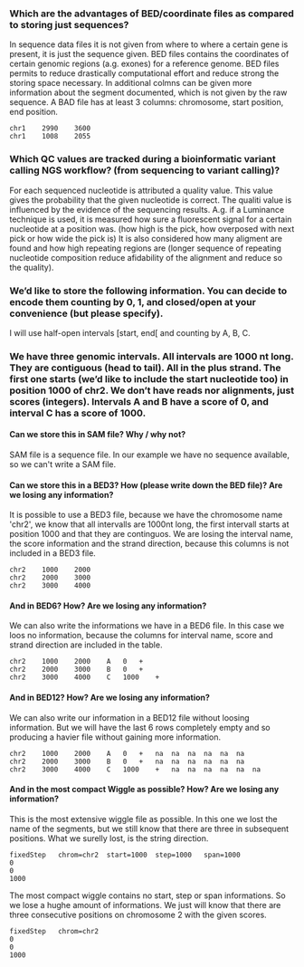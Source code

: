 ### Which are the advantages of BED/coordinate files as compared to storing just sequences?
In sequence data files it is not given from where to where a certain gene is present, it is just the sequence given.
BED files contains the coordinates of certain genomic regions (a.g. exones) for a reference genome.
BED files permits to reduce drastically computational effort and reduce strong the storing space necessary.
In additional colmns can be given more information about the segment documented, which is not given by the raw sequence.
A BAD file has at least 3 columns: chromosome, start position, end position.

	chr1	2990	3600
	chr1	1008	2055


### Which QC values are tracked during a bioinformatic variant calling NGS workflow? (from sequencing to variant calling)?
For each sequenced nucleotide is attributed a quality value. This value gives the probability that the given nucleotide is correct.
The qualiti value is influenced by the evidence of the sequencing results. A.g. if a Luminance technique is used, it is measured how 
sure a fluorescent signal for a certain nucleotide at a position was. (how high is the pick, how overposed with next pick or how wide the pick is)
It is also considered how many aligment are found and how high repeating regions are (longer sequence of repeating nucleotide composition reduce 
afidability of the alignment and reduce so the quality).


### We’d like to store the following information. You can decide to encode them counting by 0, 1, and closed/open at your convenience (but please specify).

I will use half-open intervals [start, end[ and counting by A, B, C.

### We have three genomic intervals. All intervals are 1000 nt long. They are contiguous (head to tail). All in the plus strand. The first one starts (we’d like to include the start nucleotide too) in position 1000 of chr2. We don’t have reads nor alignments, just scores (integers). Intervals A and B have a score of 0, and interval C has a score of 1000.

#### Can we store this in SAM file? Why / why not?
SAM file is a sequence file. In our example we have no sequence available, so we can't write a SAM file.

#### Can we store this in a BED3? How (please write down the BED file)? Are we losing any information?
It is possible to use a BED3 file, because we have the chromosome name 'chr2', we know that all intervalls are 1000nt long, 
the first intervall starts at position 1000 and that they are continguos. 
We are losing the interval name, the score information and the strand direction, because this columns is not included in a BED3 file.

	chr2	1000	2000
	chr2	2000	3000
	chr2	3000	4000

#### And in BED6? How? Are we losing any information?
We can also write the informations we have in a BED6 file. In this case we loos no information, because the columns for interval name, 
score and strand direction are included in the table.

	chr2	1000	2000	A	0	+
	chr2	2000	3000	B	0	+
	chr2	3000	4000	C	1000	+

#### And in BED12? How? Are we losing any information?
We can also write our information in a BED12 file without loosing information. But we will have the last 6 rows completely empty and 
so producing a havier file without gaining more information. 

	chr2	1000	2000	A	0	+	na	na	na	na	na	na
	chr2	2000	3000	B	0	+	na	na	na	na	na	na
	chr2	3000	4000	C	1000	+	na	na	na	na	na	na

#### And in the most compact Wiggle as possible? How? Are we losing any information?
This is the most extensive wiggle file as possible. In this one we lost the name of the segments, but we still know that there are three in subsequent positions. What we surelly lost, is the string direction.

	fixedStep	chrom=chr2	start=1000	step=1000	span=1000
	0
	0
	1000
  
The most compact wiggle contains no start, step or span informations. So we lose a hughe amount of informations. We just will know that there are three consecutive positions on chromosome 2 with the given scores.

	fixedStep	chrom=chr2
	0
	0
	1000


